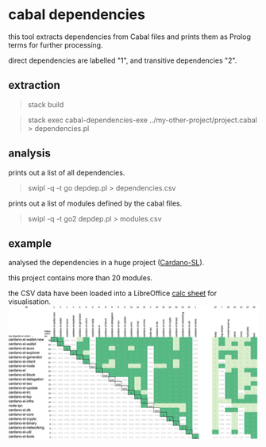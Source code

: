 # cabal dependencies

this tool extracts dependencies from Cabal files and prints them as Prolog terms for further processing.

direct dependencies are labelled "1", and transitive dependencies "2".

## extraction

> stack build

> stack exec cabal-dependencies-exe ../my-other-project/project.cabal  > dependencies.pl

## analysis

prints out a list of all dependencies.

> swipl -q -t go depdep.pl > dependencies.csv


prints out a list of modules defined by the cabal files.

> swipl -q -t go2 depdep.pl > modules.csv


## example

analysed the dependencies in a huge project ([Cardano-SL](https://github.com/input-output-hk/cardano-sl)).

this project contains more than 20 modules.

the CSV data have been loaded into a LibreOffice [calc sheet](module_dependencies.ods) for visualisation.
![example](module_dependencies.png)


